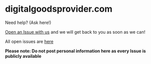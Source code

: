 # digitalgoodsprovider.com
Need help? (Ask here!)




[Open an Issue with us](https://github.com/digitalgoodsprovider/digitalgoodsprovider.com/issues/new) and we will get back to you as soon as we can!

All open issues are [here](https://github.com/digitalgoodsprovider/digitalgoodsprovider.com/issues)

**Please note: Do not post personal information here as every Issue is publicly available**
